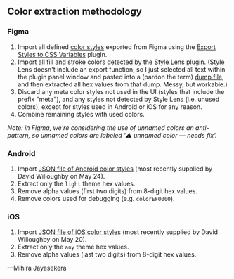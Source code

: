 ## Color extraction methodology

### Figma

1. Import all defined [color styles][f-styles] exported from Figma using the [Export Styles to CSS Variables][fp-cssvars] plugin.
1. Import all fill and stroke colors detected by the [Style Lens][fp-sl] plugin. (Style Lens doesn't include an export function, so I just selected all text within the plugin panel window and pasted into a (pardon the term) [dump file][f-used], and then extracted all hex values from that dump. Messy, but workable.)
1. Discard any meta color styles not used in the UI (styles that include the prefix "meta"), and any styles not detected by Style Lens (i.e. unused colors), except for styles used in Android or iOS for any reason.
1. Combine remaining styles with used colors.

_Note: in Figma, we're considering the use of unnamed colors an anti-pattern, so unnamed colors are labeled '⚠️ unnamed color — needs fix'._

[f-styles]: https://codesandbox.io/s/github/tinymachine/qt-tahoe-color-compare/tree/main?file=/data/figma-color-styles.txt
[f-used]: https://codesandbox.io/s/github/tinymachine/qt-tahoe-color-compare/tree/main?file=/data/figma-colors-used.txt
[fp-cssvars]: https://www.figma.com/community/plugin/816737626312049592/Export-styles-to-CSS-variables
[fp-sl]: https://www.figma.com/community/plugin/856227067026087708/Style-Lens

### Android

1. Import [JSON file of Android color styles][android-json] (most recently supplied by David Willoughby on May 24).
1. Extract only the `light` theme hex values.
1. Remove alpha values (first two digits) from 8-digit hex values.
1. Remove colors used for debugging (e.g. `colorEF0000`).

[android-json]: https://codesandbox.io/s/github/tinymachine/qt-tahoe-color-compare/tree/main?file=/data/android-colors.json

### iOS

1. Import [JSON file of iOS color styles][ios-json] (most recently supplied by David Willoughby on May 20).
2. Extract only the `any` theme hex values.
3. Remove alpha values (last two digits) from 8-digit hex values.

[ios-json]: https://codesandbox.io/s/github/tinymachine/qt-tahoe-color-compare/tree/main?file=/data/ios-colors.json

—Mihira Jayasekera

